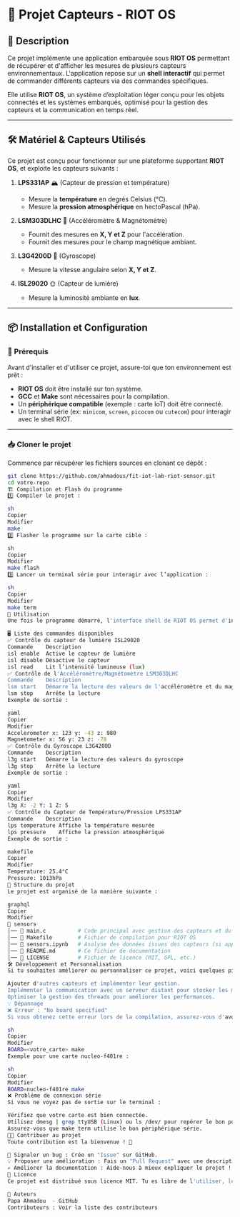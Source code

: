 # 📡 Projet Capteurs - RIOT OS

## 📖 Description

Ce projet implémente une application embarquée sous **RIOT OS** permettant de récupérer et d'afficher les mesures de plusieurs capteurs environnementaux. L'application repose sur un **shell interactif** qui permet de commander différents capteurs via des commandes spécifiques.

Elle utilise **RIOT OS**, un système d’exploitation léger conçu pour les objets connectés et les systèmes embarqués, optimisé pour la gestion des capteurs et la communication en temps réel.

---

## 🛠️ Matériel & Capteurs Utilisés

Ce projet est conçu pour fonctionner sur une plateforme supportant **RIOT OS**, et exploite les capteurs suivants :

1. **LPS331AP** 🏔️ (Capteur de pression et température)
   - Mesure la **température** en degrés Celsius (°C).
   - Mesure la **pression atmosphérique** en hectoPascal (hPa).

2. **LSM303DLHC** 📡 (Accéléromètre & Magnétomètre)
   - Fournit des mesures en **X, Y et Z** pour l'accélération.
   - Fournit des mesures pour le champ magnétique ambiant.

3. **L3G4200D** 🔄 (Gyroscope)
   - Mesure la vitesse angulaire selon **X, Y et Z**.

4. **ISL29020** 🌞 (Capteur de lumière)
   - Mesure la luminosité ambiante en **lux**.

---

## 📦 Installation et Configuration

### 🔧 Prérequis

Avant d'installer et d'utiliser ce projet, assure-toi que ton environnement est prêt :

- **RIOT OS** doit être installé sur ton système.
- **GCC** et **Make** sont nécessaires pour la compilation.
- Un **périphérique compatible** (exemple : carte IoT) doit être connecté.
- Un terminal série (ex: `minicom`, `screen`, `picocom` ou `cutecom`) pour interagir avec le shell RIOT.

---

### 📥 Cloner le projet

Commence par récupérer les fichiers sources en clonant ce dépôt :

```sh
git clone https://github.com/ahmadous/fit-iot-lab-riot-sensor.git
cd votre-repo
🏗️ Compilation et Flash du programme
1️⃣ Compiler le projet :

sh
Copier
Modifier
make
2️⃣ Flasher le programme sur la carte cible :

sh
Copier
Modifier
make flash
3️⃣ Lancer un terminal série pour interagir avec l’application :

sh
Copier
Modifier
make term
🚀 Utilisation
Une fois le programme démarré, l'interface shell de RIOT OS permet d'interagir avec les capteurs via des commandes dédiées.

🖥️ Liste des commandes disponibles
✅ Contrôle du capteur de lumière ISL29020
Commande	Description
isl enable	Active le capteur de lumière
isl disable	Désactive le capteur
isl read	Lit l’intensité lumineuse (lux)
✅ Contrôle de l'Accéléromètre/Magnétomètre LSM303DLHC
Commande	Description
lsm start	Démarre la lecture des valeurs de l'accéléromètre et du magnétomètre
lsm stop	Arrête la lecture
Exemple de sortie :

yaml
Copier
Modifier
Accelerometer x: 123 y: -43 z: 980
Magnetometer x: 56 y: 23 z: -78
✅ Contrôle du Gyroscope L3G4200D
Commande	Description
l3g start	Démarre la lecture des valeurs du gyroscope
l3g stop	Arrête la lecture
Exemple de sortie :

yaml
Copier
Modifier
l3g X: -2 Y: 1 Z: 5
✅ Contrôle du Capteur de Température/Pression LPS331AP
Commande	Description
lps temperature	Affiche la température mesurée
lps pressure	Affiche la pression atmosphérique
Exemple de sortie :

makefile
Copier
Modifier
Temperature: 25.4°C
Pressure: 1013hPa
📂 Structure du projet
Le projet est organisé de la manière suivante :

graphql
Copier
Modifier
📁 sensors
│── 📄 main.c          # Code principal avec gestion des capteurs et du shell
│── 📄 Makefile        # Fichier de compilation pour RIOT OS
│── 📄 sensors.ipynb   # Analyse des données issues des capteurs (si applicable)
│── 📄 README.md       # Ce fichier de documentation
│── 📄 LICENSE         # Fichier de licence (MIT, GPL, etc.)
🛠️ Développement et Personnalisation
Si tu souhaites améliorer ou personnaliser ce projet, voici quelques pistes :

Ajouter d'autres capteurs et implémenter leur gestion.
Implémenter la communication avec un serveur distant pour stocker les mesures.
Optimiser la gestion des threads pour améliorer les performances.
💡 Dépannage
❌ Erreur : "No board specified"
Si vous obtenez cette erreur lors de la compilation, assurez-vous d'avoir défini la cible :

sh
Copier
Modifier
BOARD=<votre_carte> make
Exemple pour une carte nucleo-f401re :

sh
Copier
Modifier
BOARD=nucleo-f401re make
❌ Problème de connexion série
Si vous ne voyez pas de sortie sur le terminal :

Vérifiez que votre carte est bien connectée.
Utilisez dmesg | grep ttyUSB (Linux) ou ls /dev/ pour repérer le bon port.
Assurez-vous que make term utilise le bon périphérique série.
👨‍💻 Contribuer au projet
Toute contribution est la bienvenue ! 🎉

🐛 Signaler un bug : Crée un "Issue" sur GitHub.
💡 Proposer une amélioration : Fais un "Pull Request" avec une description détaillée.
✍ Améliorer la documentation : Aide-nous à mieux expliquer le projet !
📜 Licence
Ce projet est distribué sous licence MIT. Tu es libre de l'utiliser, le modifier et le partager tout en mentionnant l'auteur original.

👤 Auteurs
Papa Ahmadou  - GitHub
Contributeurs : Voir la liste des contributeurs
